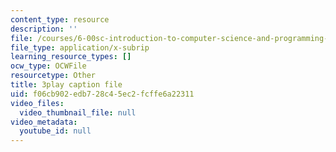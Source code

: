 ```yaml
---
content_type: resource
description: ''
file: /courses/6-00sc-introduction-to-computer-science-and-programming-spring-2011/f06cb902edb728c45ec2fcffe6a22311_Mx0uXIBD-yA.srt
file_type: application/x-subrip
learning_resource_types: []
ocw_type: OCWFile
resourcetype: Other
title: 3play caption file
uid: f06cb902-edb7-28c4-5ec2-fcffe6a22311
video_files:
  video_thumbnail_file: null
video_metadata:
  youtube_id: null
---
```

